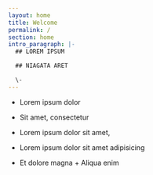 ```yaml
---
layout: home
title: Welcome
permalink: /
section: home
intro_paragraph: |-
  ## LOREM IPSUM

  ## NIAGATA ARET

  \-
---
```

+ Lorem ipsum dolor 

+ Sit amet, consectetur 

+ Lorem ipsum dolor sit amet,

+ Lorem ipsum dolor sit amet adipisicing

+ Et dolore magna + Aliqua enim
